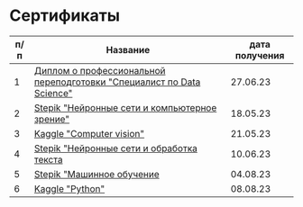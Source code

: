 # Сертификаты
|п/п|Название|дата получения|
|---|--------|--------------|
|1|[Диплом о профессиональной переподготовки "Специалист по Data Science"](https://github.com/IT-DS-Alex/certificates/blob/main/diplom%D0%B0.pdf)|27.06.23|
|2|[Stepik "Нейронные сети и компьютерное зрение"](https://github.com/IT-DS-Alex/certificates/blob/main/stepik-certificate(five).pdf)|18.05.23|
|3|[Kaggle "Computer vision"](https://github.com/IT-DS-Alex/certificates/blob/main/%D0%90%D0%BB%D0%B5%D0%BA%D1%81%D0%B5%D0%B9%20%D0%98%D1%81%D0%B0%D0%BA%D0%BE%D0%B2%20-%20Computer%20Vision.png)|21.05.23|
|4|[Stepik "Нейронные сети и обработка текста](https://github.com/IT-DS-Alex/certificates/blob/main/stepik-certificate-54098-5ef0e5d%20(five).pdf)|10.06.23|
|5|[Stepik "Машинное обучение](https://github.com/IT-DS-Alex/certificates/blob/main/stepik-certificate-8057(five).pdf)|04.08.23|
|6|[Kaggle "Python"](5)|08.08.23|
